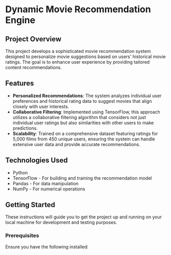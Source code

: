 # Dynamic Movie Recommendation Engine

## Project Overview
This project develops a sophisticated movie recommendation system designed to personalize movie suggestions based on users' historical movie ratings. The goal is to enhance user experience by providing tailored content recommendations.

## Features
- **Personalized Recommendations**: The system analyzes individual user preferences and historical rating data to suggest movies that align closely with user interests.
- **Collaborative Filtering**: Implemented using TensorFlow, this approach utilizes a collaborative filtering algorithm that considers not just individual user ratings but also similarities with other users to make predictions.
- **Scalability**: Trained on a comprehensive dataset featuring ratings for 5,000 films from 450 unique users, ensuring the system can handle extensive user data and provide accurate recommendations.

## Technologies Used
- Python
- TensorFlow - For building and training the recommendation model
- Pandas - For data manipulation
- NumPy - For numerical operations

## Getting Started
These instructions will guide you to get the project up and running on your local machine for development and testing purposes.

### Prerequisites
Ensure you have the following installed:
